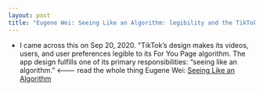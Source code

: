 ```yaml
---
layout: post
title: "Eugene Wei: Seeing Like an Algorithm: legibility and the TikTok For You Page"
---
```

*  I came across this on Sep 20, 2020. "TikTok’s design makes its videos, users, and user preferences legible to its For You Page algorithm. The app design fulfills one of its primary responsibilities: “seeing like an algorithm.” <--- read the whole thing Eugene Wei: [Seeing Like an Algorithm](https://www.eugenewei.com/blog/2020/9/18/seeing-like-an-algorithm)

